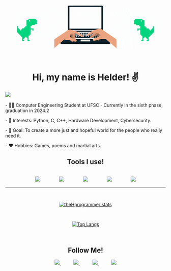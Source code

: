 <p align="center">
  <a href="#">
    <img align="center" src="HelloHelder.gif" />
  </a>
</p>

</br>

<h1 align="center"> Hi, my name is Helder! ✌️</h1>

![](https://komarev.com/ghpvc/?username=theHprogrammer&color=blueviolet)
  
<div style="display: inline_block"  >
  <p> - 👨‍🎓 Computer Engineering Student at UFSC - Currently in the sixth phase, graduation in 2024.2 </p>
  <p> - 🎯 Interests: Python, C, C++, Hardware Development, Cybersecurity. </p>
  <p> - 🥅 Goal: To create a more just and hopeful world for the people who really need it. </p>
  <p> - ❤️ Hobbies: Games, poems and martial arts. </p>
</div>

<h2 align="center"> Tools I use!</h2>

</br>

<div align="center">
    <img src="https://img.shields.io/badge/C-00599C?style=for-the-badge&logo=c&logoColor=white">
    &nbsp;&nbsp;&nbsp;&nbsp;&nbsp;&nbsp;&nbsp;&nbsp;&nbsp;&nbsp;&nbsp;&nbsp;&nbsp;
    <img src="https://img.shields.io/badge/C%2B%2B-00599C?style=for-the-badge&logo=c%2B%2B&logoColor=white">  
    &nbsp;&nbsp;&nbsp;&nbsp;&nbsp;&nbsp;&nbsp;&nbsp;&nbsp;&nbsp;&nbsp;&nbsp;&nbsp;
    <img src="https://img.shields.io/badge/python-3670A0?style=for-the-badge&logo=python&logoColor=ffdd54">
    &nbsp;&nbsp;&nbsp;&nbsp;&nbsp;&nbsp;&nbsp;&nbsp;&nbsp;&nbsp;&nbsp;&nbsp;&nbsp;
    <img src="https://img.shields.io/badge/jupyter-%23FA0F00.svg?style=for-the-badge&logo=jupyter&logoColor=white">
    &nbsp;&nbsp;&nbsp;&nbsp;&nbsp;&nbsp;&nbsp;&nbsp;&nbsp;&nbsp;&nbsp;&nbsp;&nbsp;
    <img src="https://img.shields.io/badge/mysql-%2300f.svg?style=for-the-badge&logo=mysql&logoColor=white">
  
</div>

---

<div align="center">

</br>

[![theHprogrammer stats](https://github-readme-stats.vercel.app/api?username=theHprogrammer&count_private=true&show_icons=true&include_orgs=true&role=OWNER,ORGANIZATION_MEMBER,COLLABORATOR&theme=transparent)](https://github.com/theHprogrammer)

</br>

[![Top Langs](https://github-readme-stats.vercel.app/api/top-langs/?username=theHprogrammer&layout=compact&count_private=true&show_icons=true&include_orgs=true&role=OWNER,ORGANIZATION_MEMBER,COLLABORATOR&theme=transparent)](https://github.com/theHprogrammer)

</div>

<br>

<h2 align="center"> Follow Me!</h2>

<div align="center">
    <a href="https://github.com/helderhsilva">
        <img  src="https://img.shields.io/badge/github-%23100000.svg?&style=for-the-badge&logo=github&logoColor=white&link=mailto:https://github.com/theHprogrammer">
    </a>
    &nbsp;&nbsp;&nbsp;&nbsp;&nbsp;&nbsp;&nbsp;&nbsp;&nbsp;
    <a href="https://www.linkedin.com/in/theHprogrammer/">
        <img src="https://img.shields.io/badge/linkedin-%230077B5.svg?&style=for-the-badge&logo=linkedin&logoColor=white&link=mailto:https://www.linkedin.com/in/theHprogrammer/">
    </a>
    &nbsp;&nbsp;&nbsp;&nbsp;&nbsp;&nbsp;&nbsp;&nbsp;&nbsp;
    <a href="https://www.instagram.com/theHprogrammer/">
        <img src="https://img.shields.io/badge/Instagram-E4405F?style=for-the-badge&logo=instagram&logoColor=white&link=mailto:https://www.instagram.com/theHprogrammer/">
    </a>
    &nbsp;&nbsp;&nbsp;&nbsp;&nbsp;&nbsp;&nbsp;&nbsp;&nbsp;
    <a href="mailto:hhshelder.eng@gmail.com">
        <img src="https://img.shields.io/badge/gmail-D14836?&style=for-the-badge&logo=gmail&logoColor=white&link=mailto:hhshelder.eng@gmail.com">
    </a>
</div>
